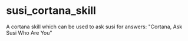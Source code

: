 # susi_cortana_skill
A cortana skill which can be used to ask susi for answers: "Cortana, Ask Susi Who Are You"
